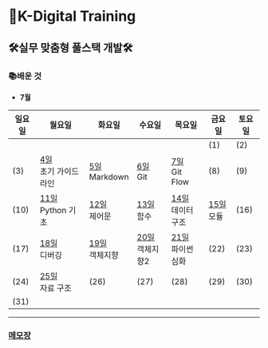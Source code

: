 # 🏫K-Digital Training



## 🛠실무 맞춤형 풀스택 개발🛠



### 📚배운 것

- **7월**

| 일요일 | 월요일                    | 화요일                    | 수요일                    | 목요일 | 금요일 | 토요일 |
| ------ | ------------------------- | ------------------------- | ------------------------- | ------ | ------ | ------ |
|        |                           |                           |                           |        | (1)    | (2)    |
| (3)    | [4일](./class/220704/README.md)  <br> 초기 가이드라인 | [5일](./class/220705/README.md)<br>Markdown | [6일](./class/220706/README.md)<br>Git | [7일](./class/220707/README.md)<br/>Git Flow | (8)    | (9)    |
| (10)   | [11일](./class/220711/README.md) <br/>Python 기초 | [12일](./class/220712/README.md) <br/>제어문 | [13일  ](./class/220713/README.md)<br/>함수 | [14일](./class/220714/README.md)<br/>데이터구조 | [15일](./class/220715/README.md)<br/>모듈 | (16)   |
| (17)   | [18일](./class/220718/README.md)<br/>디버깅 | [19일](./class/220719/README.md)<br/>객체지향 | [20일](./class/220720/README.md)<br/>객체지향2 | [21일](./class/220721/README.md)<br/>파이썬 심화 | (22)   | (23)   |
| (24)   | [25일](./class/220725/README.md)<br/>자료 구조 | (26)                      | (27)                      | (28)   | (29)   | (30)   |
| (31)   |                           |                           |                           |        |        |        |



---

### [메모장](memo.md)
